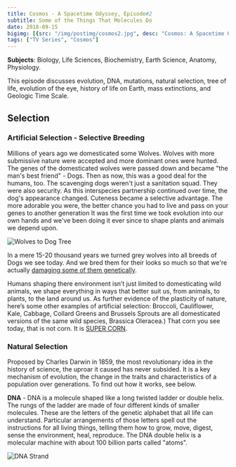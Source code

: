 ```yaml
---
title: Cosmos - A Spacetime Odyssey, Episode#2
subtitle: Some of the Things That Molecules Do
date: 2018-09-15
bigimg: [{src: "/img/postimg/cosmos2.jpg", desc: "Cosmos: A Spacetime Odyssey"}]
tags: ["TV Series", "Cosmos"]
---
```


**Subjects**: Biology, Life Sciences, Biochemistry, Earth Science, Anatomy, Physiology.

This episode discusses evolution, DNA, mutations, natural selection, tree of life, evolution of the eye, history of life on Earth, mass extinctions, and Geologic Time Scale.

## Selection
### Artificial Selection - Selective Breeding
Millions of years ago we domesticated some Wolves. Wolves with more submissive nature were accepted and more dominant ones were hunted. The genes of the domesticated wolves were passed down and became "the man's best friend" - Dogs. Then as now, this was a good deal for the humans, too.
The scavenging dogs weren't just a sanitation squad. They were also security. As this interspecies partnership continued over time, the dog's appearance changed. Cuteness became a selective advantage. The more adorable you were, the better chance you had to live and pass on your genes to another generation
It was the first time we took evolution into our own hands and we've been doing it ever since to shape plants and animals we depend upon.

![Wolves to Dog Tree](/img/cosmos2/ep2/wolves-to-dogs.jpg)

In a mere 15-20 thousand years we turned grey wolves into all breeds of Dogs we see today. And we bred them for their looks so much so that we're actually [damaging some of them genetically](http://www.humanesociety.org/news/magazines/2010/05-06/the_purebred_paradox.html).

Humans shaping there environment isn’t just limited to domesticating wild animals, we shape everything in ways that better suit us, from animals, to plants, to the land around us. As further evidence of the plasticity of nature, here’s some other examples of artificial selection: Broccoli, Cauliflower, Kale, Cabbage, Collard Greens and Brussels Sprouts are all domesticated versions of the same wild species, Brassica Oleracea.) That corn you see today, that is not corn. It is [SUPER CORN](https://www.nytimes.com/2010/05/25/science/25creature.html).

### Natural Selection
Proposed by Charles Darwin in 1859, the most revolutionary idea in the history of science, the uproar it caused has never subsided.
It is a key mechanism of evolution, the change in the traits and characteristics of a population over generations.
To find out how it works, see below.

**DNA** - DNA is a molecule shaped like a long twisted ladder or double helix. The rungs of the ladder are made of four different kinds of smaller molecules. These are the letters of the genetic alphabet that all life can understand. Particular arrangements of those letters spell out the instructions for all living things, telling them how to grow, move, digest, sense the environment, heal, reproduce. The DNA double helix is a molecular machine with about 100 billion parts called "atoms".

![DNA Strand](/img/cosmos2/ep2/dna.jpg)
